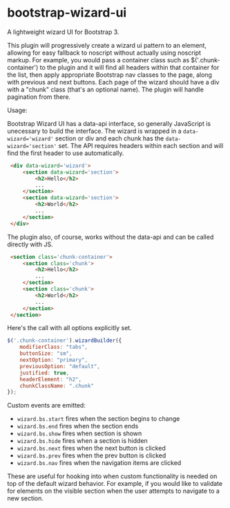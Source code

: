 bootstrap-wizard-ui
==================

A lightweight wizard UI for Bootstrap 3.


This plugin will progressively create a wizard ui pattern to an element, allowing for easy fallback to noscript without actually using noscript markup. For example, you would pass a container class such as $('.chunk-container') to the plugin and it will find all headers within that container for the list, then apply appropriate Bootstrap nav classes to the page, along with previous and next buttons. Each page of the wizard should have a div with a "chunk" class (that's an optional name). The plugin will handle pagination from there.

 Usage:

Bootstrap Wizard UI has a data-api interface, so generally JavaScript is unecessary to build the interface. The wizard is wrapped in a `data-wizard='wizard'` section or div and each chunk has the `data-wizard='section'` set. The API requires headers within each section and will find the first header to use automatically.

 ```html
  <div data-wizard='wizard'>
      <section data-wizard='section'>
          <h2>Hello</h2>
          ...
      </section>
      <section data-wizard='section'>
          <h2>World</h2>
          ...
      </section>
  </div>
```

The plugin also, of course, works without the data-api and can be called directly with JS.

 ```html
  <section class='chunk-container'>
      <section class='chunk'>
          <h2>Hello</h2>
          ...
      </section>
      <section class='chunk'>
          <h2>World</h2>
          ...
      </section>
  </section>
```
Here's the call with all options explicitly set.

```javascript
$('.chunk-container').wizardBuilder({
    modifierClass: "tabs",
    buttonSize: "sm",
    nextOption: "primary",
    previousOption: "default",
    justified: true,
    headerElement: "h2",
    chunkClassName: ".chunk"
});
```
Custom events are emitted:

- `wizard.bs.start` fires when the section begins to change
- `wizard.bs.end` fires when the section ends
- `wizard.bs.show` fires when section is shown
- `wizard.bs.hide` fires when a section is hidden
- `wizard.bs.next` fires when the next button is clicked
- `wizard.bs.prev` fires when the prev button is clicked
- `wizard.bs.nav` fires when the navigation items are clicked

These are useful for hooking into when custom functionality is needed on top of the default wizard behavior. For example, if you would like to validate for elements on the visible section when the user attempts to navigate to a new section.
